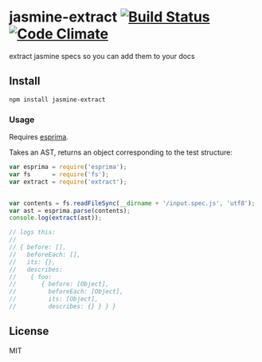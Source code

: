 # jasmine-extract [![Build Status](https://travis-ci.org/btford/jasmine-extract.svg?branch=master)](https://travis-ci.org/btford/jasmine-extract) [![Code Climate](https://codeclimate.com/github/btford/jasmine-extract.png)](https://codeclimate.com/github/btford/jasmine-extract)

extract jasmine specs so you can add them to your docs

## Install

```shell
npm install jasmine-extract
```

### Usage

Requires [esprima](http://esprima.org/).

Takes an AST, returns an object corresponding to the test structure:

```javascript
var esprima = require('esprima');
var fs      = require('fs');
var extract = require('extract');


var contents = fs.readFileSync(__dirname + '/input.spec.js', 'utf8');
var ast = esprima.parse(contents);
console.log(extract(ast));

// logs this:
//
// { before: [],
//   beforeEach: [],
//   its: {},
//   describes:
//    { foo:
//       { before: [Object],
//         beforeEach: [Object],
//         its: [Object],
//         describes: {} } } }
```


## License
MIT
